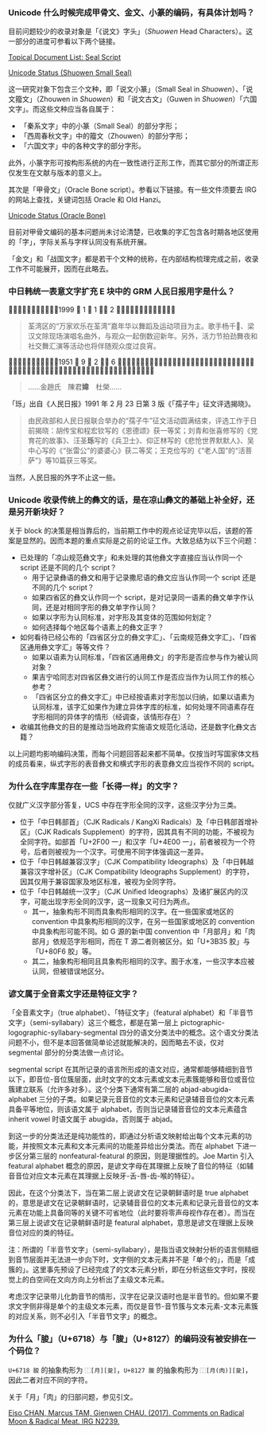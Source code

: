### Unicode 什么时候完成甲骨文、金文、小篆的编码，有具体计划吗？

目前问题较少的收录对象是「《说文》字头」（_Shuowen_ Head Characters）。这一部分的进度可参看以下两个链接。

[Topical Document List: Seal Script](https://www.unicode.org/L2/topical/seal/)

[Unicode Status (Shuowen Small Seal)](https://scriptsource.org/cms/scripts/page.php?item_id=entry_detail&uid=ufvsq2nsxn)

这一研究对象下包含三个文种，即「说文小篆」（Small Seal in _Shuowen_）、「说文籀文」（Zhouwen in _Shuowen_）和「说文古文」（Guwen in _Shuowen_）「六国文字」。而这些文种应当各自属于：

* 「秦系文字」中的小篆（Small Seal）的部分字形；
* 「西周春秋文字」中的籀文（Zhouwen）的部分字形；
* 「六国文字」中的各种文字的部分字形。

此外，小篆字形可按构形系统的内在一致性进行正形工作，而其它部分的所谓正形仅发生在文献与版本的意义上。

其次是「甲骨文」（Oracle Bone script）。参看以下链接。有一些文件须要去 IRG 的网站上查找，关键词包括 Oracle 和 Old Hanzi。

[Unicode Status (Oracle Bone)](https://scriptsource.org/cms/scripts/page.php?item_id=entry_detail&uid=wv37ujcfrx)

目前对甲骨文编码的基本问题尚未讨论清楚，已收集的字汇包含各时期各地区使用的「字」，字际关系与字样认同没有系统开展。

「金文」和「战国文字」都是若干个文种的统称，在内部结构梳理完成之前，收录工作不可能展开，因而在此略去。

### 中日韩统一表意文字扩充 E 块中的 GRM 人民日报用字是什么？

「𫰡」出自《人民日报》1999 年 1 月 1 日第 2 版《香港万民欢腾迎新年》。

> 荃湾区的“万家欢乐在荃湾”嘉年华以舞蹈及运动项目为主。歌手杨千**𫰡**、梁汉文除现场演唱名曲外，与观众一起倒数迎新年。另外，活力节拍劲舞夜和社交舞汇演等活动也将伴随观众度过良宵。

「𫰍」出自《人民日报》1951 年 9 月 2 日第 6 版《北京市天主教北堂区教徒坚决要求人民政府驱逐黎培里宣言》。人民日报数据库仅储存简体中文，由此导致此处字形错误，实为「媁」。

> ……金趙氏　陳君**媁**　杜榮……

「𬍛」出自《人民日报》1991 年 2 月 23 日第 3 版《「孺子牛」征文评选揭晓》。

> 由民政部和人民日报联合举办的“孺子牛”征文活动圆满结束，评选工作于日前揭晓：胡传宝和程宏钦写的《恩德颂》获一等奖；刘青和张喜修写的《党育花的故事》、汪圣**𬍛**写的《兵卫士》、仰正林写的《悲怆世界默默人》、吴中心写的《“张雷公”的婆婆心》获二等奖；王克俭写的《“老人国”的“活菩萨”》等10篇获三等奖。

当然，人民日报的外字不止这一些。

### Unicode 收录传统上的彝文的话，是在凉山彝文的基础上补全好，还是另开新块好？

关于 block 的决策是相当靠后的，当前期工作中的观点论证完毕以后，该题的答案是显然的。因而本题的重点实际是之前的论证工作。大致总结为以下三个问题：

* 已处理的「凉山规范彝文字」和未处理的其他彝文字直接应当认作同一个 script 还是不同的几个 script？
  * 用于记录彝语的彝文和用于记录撒尼语的彝文应当认作同一个 script 还是不同的几个 script？
  * 如果四省区的彝文认作同一个 script，是对记录同一语素的彝文单字作认同，还是对相同字形的彝文单字作认同？
  * 如果以字形为认同标准，对字形及其变体的范围如何划定？
  * 如何选择每个地区每个语素上的彝文正字？
* 如何看待已经公布的「四省区分立的彝文字汇」、「云南规范彝文字汇」、「四省区通用彝文字汇」等等文件？
  * 如果以语素为认同标准，「四省区通用彝文」的字形是否应参与作为被认同对象？
  * 果吉宁哈同志对四省区彝文进行的认同工作是否应当作为认同工作的核心参考？
  * 「四省区分立的彝文字汇」中已经按语素对字形加以归纳，如果以语素为认同标准，该字汇如果作为建立异体字库的标准，如何处理不同语素存在字形相同的异体字的情形（经调查，该情形存在）？
* 收编其他彝文的目的是推动当地政府实施语文规范化活动，还是数字化彝文古籍？

以上问题均影响编码决策，而每个问题回答起来都不简单。仅按当时写国家体文档的成员看来，纵式字形的表音彝文和横式字形的表意彝文应当视作不同的 script。

### 为什么在字库里存在一些「长得一样」的文字？

仅就广义汉字部分答复，UCS 中存在字形全同的汉字，这些汉字分为三类。

* 位于「中日韩部首」（CJK Radicals / KangXi Radicals）及「中日韩部首增补区」（CJK Radicals Supplement）的字符，因其具有不同的功能，不被视为全同字符。如部首「U+2F00 ⼀」和汉字「U+4E00 一」，前者被视为一个符号，后者则被视为一个汉字。可使用不同字体强调这一差异。
* 位于「中日韩越兼容汉字」（CJK Compatibility Ideographs）及「中日韩越兼容汉字增补区」（CJK Compatibility Ideographs Supplement）的字符，因其仅用于兼容国家及地区标准，被视为全同字符。
* 位于「中日韩越统一汉字」（CJK Unified Ideographs）及诸扩展区内的汉字，可能出现字形全同的汉字，这一现象又可归为两点。
  * 其一，抽象构形不同而具象构形相同的汉字。在一些国家或地区的 convention 中具象构形相同的汉字，在另一些国家或地区的 convention 中具象构形可能不同。如 G 源的新中国 convention 中「月部月」和「肉部月」依规范字形相同，而在 T 源二者则被区分。如「U+3B35 㬵」与「U+80F6 胶」等。
  * 其二，抽象构形相同且具象构形相同的汉字。囿于水准，一些汉字本应被认同，但被错误地区分。

### 谚文属于全音素文字还是特征文字？

「全音素文字」（true alphabet）、「特征文字」（featural alphabet）和「半音节文字」（semi-syllabary）这三个概念，都是在第一层上 pictographic-logographic-syllabary-segmental 四分的语文分类法中的概念。这个语文分类法问题不小，但不是本回答做简单论述就能解决的，因而略去不谈，仅对 segmental 部分的分类法做一点讨论。

segmental script 在其所记录的语言所形成的语文对应，通常都能够精细到音节以下，即音位-音位簇层面，此时文字的文本元素或文本元素簇能够和音位或音位簇建立联系（允许多对多）。这个分类下通常有第二层的 abjad-abugida-alphabet 三分的子类。如果记录元音音位的文本元素和记录辅音音位的文本元素具备平等地位，则该语文属于 alphabet，否则当记录辅音音位的文本元素蕴含 inherit vowel 时语文属于 abugida，否则属于 abjad。

到这一步的分类法还是纯功能性的，即通过分析语文映射给出每个文本元素的功能，并按照文本元素和文本元素间的功能差异给出分类法。而在 alphabet 下进一步区分第三层的 nonfeatural-featural 的原因，则是理据性的。Joe Martin 引入 featural alphabet 概念的原因，是谚文字母在其理据上反映了音位的特征（如辅音音位对应文本元素在其理据上反映牙-舌-唇-齿-喉的特征）。

因此，在这个分类法下，当在第二层上说谚文在记录朝鲜语时是 true alphabet 的，意思是谚文在记录朝鲜语时，记录辅音音位的文本元素和记录元音音位的文本元素在功能上具备同等的关键不可省地位（此时要将零声母视作存在者）。而当在第三层上说谚文在记录朝鲜语时是 featural alphabet，意思是谚文在理据上反映音位对应的类的特征。

注：所谓的「半音节文字」（semi-syllabary），是指当语文映射分析的语言侧精细到音节层面并无法进一步向下时，文字侧的文本元素并不是「单个的」，而是「成簇的」。这里事先预设了已经完成了的文本元素分析，即在分析这些文字时，按视觉上的白空间在文向方向上分析出了主级文本元素。

考虑汉字记录带儿化韵音节的情形，汉字在记录汉语时也是半音节的。但如果不要求文字侧非得是单个的主级文本元素，而仅是音节-音节簇与文本元素-文本元素簇的对应关系，则不必引入「半音节文字」的概念。

### 为什么「朘」（U+6718）与「脧」（U+8127）的编码没有被安排在一个码位？

`U+6718 朘` 的抽象构形为 `⿰[月][夋]`，`U+8127 脧` 的抽象构形为 `⿰[月(肉)][夋]`，因此二者对应不同的字符。

关于「月」「肉」的归部问题，参见引文。

[Eiso CHAN, Marcus TAM, Gienwen CHAU. (2017). Comments on Radical Moon & Radical Meat. IRG N2239.](https://appsrv.cse.cuhk.edu.hk/~irg/irg/irg48/IRGN2239.pdf)

